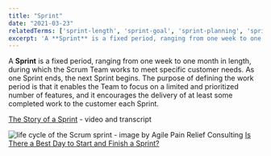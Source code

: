 ```yaml
---
title: "Sprint"
date: "2021-03-23"
relatedTerms: ['sprint-length', 'sprint-goal', 'sprint-planning', 'sprint-backlog', 'daily-scrum', 'product-backlog-refinement', 'sprint-review', 'sprint-retrospective']
excerpt: 'A **Sprint** is a fixed period, ranging from one week to one month in length, during which'
---
```


A **Sprint** is a fixed period, ranging from one week to one month in length, during which the Scrum Team works to meet specific customer needs. As one Sprint ends, the next Sprint begins. The purpose of defining the work period is that it enables the Team to focus on a limited and prioritized number of features, and it encourages the delivery of at least some completed work to the customer each Sprint.

[The Story of a Sprint](/the-story-of-a-sprint) - video and transcript

![life cycle of the Scrum sprint - image by Agile Pain Relief Consulting](src/content/glossary/sprint/images/life-cycle-of-the-sprint-labelled-1024x805.jpg) [Is There a Best Day to Start and Finish a Sprint?](/blog/is-there-a-best-day-to-start-and-finish-a-sprint.html)

